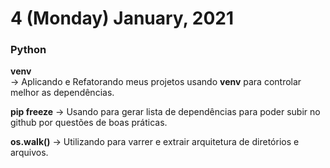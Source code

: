 # 4 (Monday) January, 2021

### Python

**venv** <br>&#8594; Aplicando e Refatorando meus projetos usando **venv** para controlar melhor as dependências.

**pip freeze** &#8594; Usando para gerar lista de dependências para poder subir no github por questões de boas práticas.

**os.walk()** &#8594; Utilizando para varrer e extrair arquitetura de diretórios e arquivos. 
